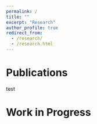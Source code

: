 ```yaml
---
permalink: /
title: ""
excerpt: "Research"
author_profile: true
redirect_from: 
  - /research/
  - /research.html
---
```


# Publications
test


# Work in Progress
